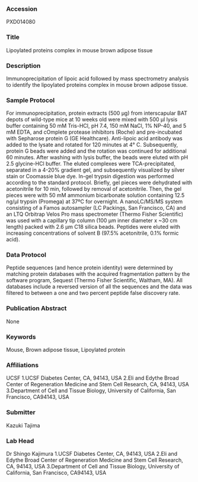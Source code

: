 ### Accession
PXD014080

### Title
Lipoylated proteins complex in mouse brown adipose tissue

### Description
Immunoprecipitation of lipoic acid followed by mass spectrometry analysis to identify the lipoylated proteins complex in mouse brown adipose tissue.

### Sample Protocol
For immunoprecipitation, protein extracts (500 µg) from interscapular BAT depots of wild-type mice at 10 weeks old were mixed with 500 µl lysis buffer containing 50 mM Tris-HCl, pH 7.4, 150 mM NaCl, 1% NP-40, and 5 mM EDTA, and cOmplete protease inhibitors (Roche) and pre-incubated with Sepharose protein G (GE Healthcare). Anti-lipoic acid antibody was added to the lysate and rotated for 120 minutes at 4° C. Subsequently, protein G beads were added and the rotation was continued for additional 60 minutes. After washing with lysis buffer, the beads were eluted with pH 2.5 glycine-HCl buffer. The eluted complexes were TCA-precipitated, separated in a 4-20% gradient gel, and subsequently visualized by silver stain or Coomassie blue dye. In-gel trypsin digestion was performed according to the standard protocol. Briefly, gel pieces were dehydrated with acetonitrile for 10 min, followed by removal of acetonitrile.  Then, the gel pieces were with 50 mM ammonium bicarbonate solution containing 12.5 ng/µl trypsin (Promega) at 37ºC for overnight.  A nanoLC/MS/MS system consisting of a Famos autosampler (LC Packings, San Francisco, CA) and an LTQ Orbitrap Velos Pro mass spectrometer (Thermo Fisher Scientific) was used with a capillary tip column (100 µm inner diameter x ~30 cm length) packed with 2.6 µm C18 silica beads.  Peptides were eluted with increasing concentrations of solvent B (97.5% acetonitrile, 0.1% formic acid).

### Data Protocol
Peptide sequences (and hence protein identity) were determined by matching protein databases with the acquired fragmentation pattern by the software program, Sequest (Thermo Fisher Scientific, Waltham, MA).  All databases include a reversed version of all the sequences and the data was filtered to between a one and two percent peptide false discovery rate.

### Publication Abstract
None

### Keywords
Mouse, Brown adipose tissue, Lipoylated protein

### Affiliations
UCSF
1.UCSF Diabetes Center, CA, 94143, USA 2.Eli and Edythe Broad Center of Regeneration Medicine and Stem Cell Research, CA, 94143, USA 3.Department of Cell and Tissue Biology, University of California, San Francisco, CA94143, USA

### Submitter
Kazuki Tajima

### Lab Head
Dr Shingo Kajimura
1.UCSF Diabetes Center, CA, 94143, USA 2.Eli and Edythe Broad Center of Regeneration Medicine and Stem Cell Research, CA, 94143, USA 3.Department of Cell and Tissue Biology, University of California, San Francisco, CA94143, USA


